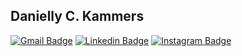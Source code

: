 ## Danielly C. Kammers




[![Gmail Badge](https://img.shields.io/badge/-diego.schell.f@gmail.com-6633cc?style=flat-square&logo=Gmail&logoColor=white&link=mailto:dany.kammers@hotmail.com)](mailto:dany.kammers@hotmail.com)
[![Linkedin Badge](https://img.shields.io/badge/-LinkedIn-blue?style=flat-square&logo=Linkedin&logoColor=white&link=https://www.linkedin.com/in/daniellykammers/)](https://www.linkedin.com/in/daniellykammers/) 
[![Instagram Badge](https://img.shields.io/badge/-Instagram-violet?style=flat-square&logo=Instagram&logoColor=white&link=https://www.instagram.com/daniellykammers/)](https://www.instagram.com/daniellykammers/)
